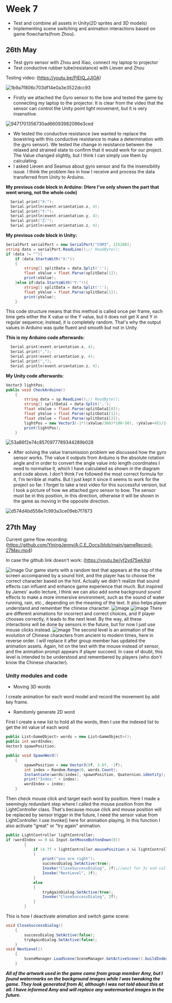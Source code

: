# Week 7
- Test and combine all assets in Unity(2D sprites and 3D models)
- Implementing scene switching and animation interactions based on game flowcharts(from Zhou).
## 26th May
- Test gyro sensor with Zhou and Xiao, connect my laptop to projector
- Test conductive rubber tube(resistance) with Lieven and Zhou

Testing video: (https://youtu.be/PiEtQ_JJlOA)

![1b9a7f806c703df14e0a3e3522dcc93](https://github.com/YiningJenny/A.C.E_Docs/assets/119497753/3dd99f09-69fe-499d-a10e-5f412a866fc9)

- Firstly we attached the Gyro sensor to the bow and tested the game by connecting my laptop to the projector. It is clear from the video that the sensor can control the Unity point light movement, but it is very insensitive.

![9471701356730ad66093982096e3ced](https://github.com/YiningJenny/A.C.E_Docs/assets/119497753/29fa33f3-82fa-47d8-94b0-c68ffb556e1e)
- We tested the conductive resistance (we wanted to replace the bowstring with this conductive resistance to make a determination with the gyro sensor). We tested the change in resistance between the relaxed and strained state to confirm that it would work for our project. The Value changed slightly, but I think I can simply use them by calculating.
- I asked Lieven and Seamus about gyro sensor and fix the insensibility issue. I think the problem lies in how I receive and process the data transferred from Unity to Arduino.

**My previous code block in Arduino: (Here I've only shown the part that went wrong, not the whole code)**
```C++
  Serial.print("X:");
  Serial.println(event.orientation.x, 4);
  Serial.print("Y:");
  Serial.println(event.orientation.y, 4);
  Serial.print("Z:");
  Serial.println(event.orientation.z, 4);
```

**My previous code block in Unity:**
```C#
SerialPort serialPort = new SerialPort("COM3", 115200);
string data = serialPort.ReadLine();// ReadByte();
if (data != ""){
    if (data.StartsWith("X:"))
    {
        string[] splitData = data.Split(':');
        float xValue = float.Parse(splitData[1]);
        print(xValue);
    }else if(data.StartsWith("Y:")){
        string[] splitData = data.Split(':');
        float yValue = float.Parse(splitData[1]);
        print(yValue);
    }
```

This code structure means that this method is called once per frame, each time gets either the X value or the Y value, but it does not get X and Y in regular sequence; instead, it is completely random. That's why the output values in Arduino was quite fluent and smooth but not in Unity.

**This is my Arduino code afterwards:**
```C++
  Serial.print(event.orientation.x, 4);
  Serial.print(",");
  Serial.print(event.orientation.y, 4);
  Serial.print(",");
  Serial.println(event.orientation.z, 4);
```

**My Unity code afterwards:**
```C#
Vector3 lightPos;
public void CheckArduino()
    {
        string data = sp.ReadLine();// ReadByte();
        string[] splitData1 = data.Split(',');
        float xValue = float.Parse(splitData1[0]);
        float yValue = float.Parse(splitData1[1]);
        float zValue = float.Parse(splitData1[2]);
        lightPos = new Vector3(-1*((xValue/360)*100-50), (yValue+45)/2+10, -2.5f);
        print(lightPos);
    }
```

![53a86f2e74c8570977789344289b028](https://github.com/YiningJenny/A.C.E_Docs/assets/119497753/d0e29a14-a29e-4d05-bf9e-270f7039cf7a)

- After solving the value transmission problem we discussed how the gyro sensor works. The value it outputs from Arduino is the absolute rotation angle and in order to convert the angle value into length coordinates I need to normalise it, which I have calculated as shown in the diagram and code above. I don't think I've followed the most correct formula for it, I'm terrible at maths. But I just kept it since it seems to work for the project so far. I forget to take a test video for this successful version, but I took a picture of how we attached gyro sensor to bow. The sensor must be in this position, in this direction, otherwise it will be shown in the game as moving in the opposite direction.

![d574d4bd558e7c993a3ce09eb7f7873](https://github.com/YiningJenny/A.C.E_Docs/assets/119497753/18592642-2319-4817-a12b-3285350513de)


## 27th May 
Current game flow recording: (https://github.com/YiningJenny/A.C.E_Docs/blob/main/gameRecord-27May.mp4)

In case the github link doesn't work: (https://youtu.be/yf2vd75wkXg)


![image](https://github.com/YiningJenny/A.C.E_Docs/assets/119497753/71fc7331-f1cd-4fa6-abdf-3cc52016aa80)
Our game starts with a random text that appears at the top of the screen accompanied by a sound hint, and the player has to choose the correct character based on the hint. Actually we didn't realize that sound effects can influent and enhance game experience that much. But inspired by James' audio lecture, I think we can also add some background sound effects to make a more immersive environment, such as the sound of water running, rain, etc., depending on the meaning of the text. It also helps player understand and remember the chinese character.
![image](https://github.com/YiningJenny/A.C.E_Docs/assets/119497753/37d86c8d-11c7-4e11-a0db-5a1ebf8eb411)
![image](https://github.com/YiningJenny/A.C.E_Docs/assets/119497753/1b6e0b57-e467-440a-aab5-0888645e5158)
There are different animations for incorrect and correct choices, and if player chooses correctly, it leads to the next level. By the way, all these interactions will be done by sensors in the future, but for now I just use mouse clicks instead.
![image](https://github.com/YiningJenny/A.C.E_Docs/assets/119497753/540920cb-5b6b-4a75-b745-d7d915ac2162)
The second level is an animation of the evolution of Chinese characters from ancient to modern times, here in reverse order. I will replace it after group member has updated the animation assets. Again, hit on the text with the mouse instead of sensor, and the animation prompt appears if player succeed. In case of doubt, this level is intended to be understood and remembered by players (who don't know the Chinese character).
### Unity modules and code
- Moving 3D words

I create animation for each word model and record the movement by add key frame.
- Ramdomly generate 2D word

First I create a new list to hold all the words, then I use the indexed list to get the int value of each word
```C#
public List<GameObject> words = new List<GameObject>();
public int wordIndex;
Vector3 spawnPosition;

public void SpawnWord()
    {
        spawnPosition = new Vector3(0f, 3.6f, -1f);
        int index = Random.Range(0, words.Count);
        Instantiate(words[index], spawnPosition, Quaternion.identity);
        print("Index:" + index);
        wordIndex = index;
    }
```
Then check mouse click and target each word by position. Here I made a seemingly redundant step where I called the mouse position from the LightController class. That's because mouse click and mouse position will be replaced by sensor trigger in the future, I need the sensor value from LightController. I use Invoke() here for animation playing. In this function I also activate "great" or "try again" animation.
```C#
public LightController lightController;
if (wordIndex == 0 && Input.GetMouseButtonDown(0))
        {
            if (4.7f < lightController.mousePosition.x && lightController.mousePosition.x < 8.64f && lightController.mousePosition.y < 6.37f && lightController.mousePosition.y > 2.75f)
            {
                print("you are right");
                successDialog.SetActive(true);
                Invoke("CloseSuccessDialog", 2f);//wait for 3s and call CloseSuccessDialog
                Invoke("NextLevel", 3f);
            }
            else
            {
                tryAgainDialog.SetActive(true);
                Invoke("CloseSuccessDialog", 2f);
            }
        }
```
This is how I deactivate animation and switch game scene:
```C#
void CloseSuccessDialog()
    {
        successDialog.SetActive(false);
        tryAgainDialog.SetActive(false);
    }
void NextLevel()
    {
        SceneManager.LoadScene(SceneManager.GetActiveScene().buildIndex+1);
    }
```
***All of the artwork used in the game came from group member Amy, but I found watermarks on the background images while I was tweaking the game. They look generated  from AI, although I was not told about this at all. I have informed Amy and will replace any watermarked images in the future.***
